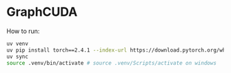 # GraphCUDA

How to run:
```bash
uv venv
uv pip install torch==2.4.1 --index-url https://download.pytorch.org/whl/cu124
uv sync
source .venv/bin/activate # source .venv/Scripts/activate on windows
```

